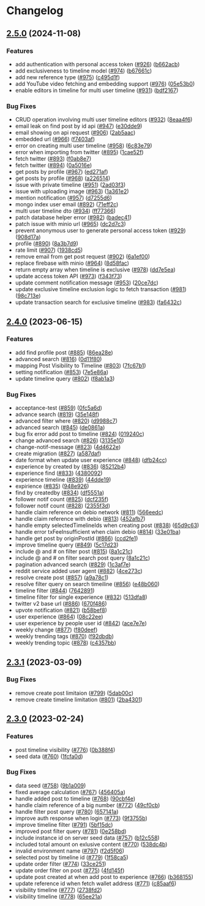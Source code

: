 # Changelog

## [2.5.0](https://github.com/myriadsocial/myriad-api/compare/2.4.0...2.5.0) (2024-11-08)


### Features

* add authentication with personal access token ([#926](https://github.com/myriadsocial/myriad-api/issues/926)) ([b662acb](https://github.com/myriadsocial/myriad-api/commit/b662acb8ab504c5ea8b04c33003293872771ce03))
* add exclusiveness to timeline model ([#974](https://github.com/myriadsocial/myriad-api/issues/974)) ([b67661c](https://github.com/myriadsocial/myriad-api/commit/b67661cc9efcf0b0dfb65d5f6d518497f6bdf885))
* add new reference type ([#975](https://github.com/myriadsocial/myriad-api/issues/975)) ([c495d1f](https://github.com/myriadsocial/myriad-api/commit/c495d1fb1188de9c5c7b3fefabfc65a89ea50ac5))
* add YouTube video fetching and embedding support ([#976](https://github.com/myriadsocial/myriad-api/issues/976)) ([05e53b0](https://github.com/myriadsocial/myriad-api/commit/05e53b0fbcf4fa92bc9a248fc1651de287f45203))
* enable editors in timeline for multi user timeline ([#931](https://github.com/myriadsocial/myriad-api/issues/931)) ([bdf2167](https://github.com/myriadsocial/myriad-api/commit/bdf2167d04335339d6b6f4503baf821f657f9e47))


### Bug Fixes

* CRUD operation involving multi user timeline editors ([#932](https://github.com/myriadsocial/myriad-api/issues/932)) ([8eaa4f6](https://github.com/myriadsocial/myriad-api/commit/8eaa4f6ad65c7b567b454ae23448614462011426))
* email leak on find post by id api ([#947](https://github.com/myriadsocial/myriad-api/issues/947)) ([e30dde9](https://github.com/myriadsocial/myriad-api/commit/e30dde91ee8bcda398a302e1dcfc798a22442cb4))
* email showing on api request ([#906](https://github.com/myriadsocial/myriad-api/issues/906)) ([2ab5aac](https://github.com/myriadsocial/myriad-api/commit/2ab5aac15ea9954457b83a9d4bbd30a41e93f977))
* embedded url ([#966](https://github.com/myriadsocial/myriad-api/issues/966)) ([f7403af](https://github.com/myriadsocial/myriad-api/commit/f7403af7ba9252a804c1ae8d558bd967fa0cead2))
* error on creating multi user timeline ([#958](https://github.com/myriadsocial/myriad-api/issues/958)) ([6c83e79](https://github.com/myriadsocial/myriad-api/commit/6c83e797e01ab18213d539ea99f665b38f329ab4))
* error when importing from twitter ([#895](https://github.com/myriadsocial/myriad-api/issues/895)) ([1cae52f](https://github.com/myriadsocial/myriad-api/commit/1cae52f9e5fd1613f2b124f89be7c4b1854b82d7))
* fetch twitter ([#893](https://github.com/myriadsocial/myriad-api/issues/893)) ([f0ab8e7](https://github.com/myriadsocial/myriad-api/commit/f0ab8e72b562e58f9f528d6e46f1d43639ae2d70))
* fetch twitter ([#894](https://github.com/myriadsocial/myriad-api/issues/894)) ([0a5016e](https://github.com/myriadsocial/myriad-api/commit/0a5016e504b7029374b1da47af1e1daab1d39a30))
* get posts by profile ([#967](https://github.com/myriadsocial/myriad-api/issues/967)) ([ed271af](https://github.com/myriadsocial/myriad-api/commit/ed271af0ee6b7eca3ae61c6a7456ca82f43378d9))
* get posts by profile ([#968](https://github.com/myriadsocial/myriad-api/issues/968)) ([a226514](https://github.com/myriadsocial/myriad-api/commit/a22651449ed610ffe335bd2bfec96478ffdac325))
* issue with private timeline ([#951](https://github.com/myriadsocial/myriad-api/issues/951)) ([2ad03f3](https://github.com/myriadsocial/myriad-api/commit/2ad03f34ac1870020ad3eeaa659fc57f82e323fd))
* issue with uploading image ([#963](https://github.com/myriadsocial/myriad-api/issues/963)) ([1a361e2](https://github.com/myriadsocial/myriad-api/commit/1a361e28e7bdf2a484c69f5b80a7a5b6c855891d))
* mention notification ([#957](https://github.com/myriadsocial/myriad-api/issues/957)) ([d7255d6](https://github.com/myriadsocial/myriad-api/commit/d7255d68d2d0368e9ec04bd731e9b5a075254e09))
* mongo index user email ([#892](https://github.com/myriadsocial/myriad-api/issues/892)) ([71eff2c](https://github.com/myriadsocial/myriad-api/commit/71eff2ca6378a598666fd258df56f8050d36023f))
* multi user timeline dto ([#934](https://github.com/myriadsocial/myriad-api/issues/934)) ([ff77366](https://github.com/myriadsocial/myriad-api/commit/ff77366994f02edcb1e124c213b095bf151e28e9))
* patch database helper error ([#982](https://github.com/myriadsocial/myriad-api/issues/982)) ([badec41](https://github.com/myriadsocial/myriad-api/commit/badec41b67d070ff2ef7ef2818e57a4f897f8473))
* patch issue with minio url ([#965](https://github.com/myriadsocial/myriad-api/issues/965)) ([dc2d7c3](https://github.com/myriadsocial/myriad-api/commit/dc2d7c3bd58c1ed36f1af7e16c780e9bb5db1ad4))
* prevent anonymous user to generate personal access token ([#929](https://github.com/myriadsocial/myriad-api/issues/929)) ([908d17a](https://github.com/myriadsocial/myriad-api/commit/908d17a2784852ddf0bccb3494921f71da5a352f))
* profile ([#890](https://github.com/myriadsocial/myriad-api/issues/890)) ([8a3b7d9](https://github.com/myriadsocial/myriad-api/commit/8a3b7d9be344b10a7e1f2143547506bb4c383abe))
* rate limit ([#907](https://github.com/myriadsocial/myriad-api/issues/907)) ([1938cd5](https://github.com/myriadsocial/myriad-api/commit/1938cd555e86cab875e2b6d730ea8b89af6fc0f1))
* remove email from get post request ([#902](https://github.com/myriadsocial/myriad-api/issues/902)) ([6a1ef00](https://github.com/myriadsocial/myriad-api/commit/6a1ef0016e10d1ef1d0f4cbd202ccd011d04bd0b))
* replace firebase with minio ([#964](https://github.com/myriadsocial/myriad-api/issues/964)) ([8d58fac](https://github.com/myriadsocial/myriad-api/commit/8d58fac8c80e9751befb30189bf4fbd39cd3173c))
* return empty array when timeline is exclusive ([#978](https://github.com/myriadsocial/myriad-api/issues/978)) ([dd7e5ea](https://github.com/myriadsocial/myriad-api/commit/dd7e5ea279ee254dcbcd5fc737b4924ab0863778))
* update access token API ([#973](https://github.com/myriadsocial/myriad-api/issues/973)) ([f343f73](https://github.com/myriadsocial/myriad-api/commit/f343f73c4eebe7ab7614a939744fbcaf82332b38))
* update comment notification message ([#953](https://github.com/myriadsocial/myriad-api/issues/953)) ([20ce7dc](https://github.com/myriadsocial/myriad-api/commit/20ce7dcc75d21f7d85330e9a31893d4d74d3827b))
* update exclusive timeline exclusion logic to fetch transaction ([#981](https://github.com/myriadsocial/myriad-api/issues/981)) ([98c713e](https://github.com/myriadsocial/myriad-api/commit/98c713efd44ad57ace530b620922d013ea0b6eec))
* update transaction search for exclusive timeline ([#983](https://github.com/myriadsocial/myriad-api/issues/983)) ([fa6432c](https://github.com/myriadsocial/myriad-api/commit/fa6432cfa90612a36d0d56c2417ca9193793fc16))

## [2.4.0](https://github.com/myriadsocial/myriad-api/compare/2.3.1...2.4.0) (2023-06-15)


### Features

* add find profile post ([#885](https://github.com/myriadsocial/myriad-api/issues/885)) ([86ea28e](https://github.com/myriadsocial/myriad-api/commit/86ea28eaa73db898344db53e97ef72806ea05b70))
* advanced search ([#816](https://github.com/myriadsocial/myriad-api/issues/816)) ([0d11f80](https://github.com/myriadsocial/myriad-api/commit/0d11f8066caf6a98c8d06b5cbed1c35fd224d52c))
* mapping Post Visibility to Timeline ([#803](https://github.com/myriadsocial/myriad-api/issues/803)) ([7fc67b1](https://github.com/myriadsocial/myriad-api/commit/7fc67b168ea35efcb3780d7e8db48eeb45a0f83a))
* setting notification ([#853](https://github.com/myriadsocial/myriad-api/issues/853)) ([7e5e86a](https://github.com/myriadsocial/myriad-api/commit/7e5e86a6d058fe1d15844932a784381afb5b8140))
* update timeline query ([#802](https://github.com/myriadsocial/myriad-api/issues/802)) ([f8ab1a3](https://github.com/myriadsocial/myriad-api/commit/f8ab1a3f26b6dda4ed23620399c25483da94568f))


### Bug Fixes

* acceptance-test ([#859](https://github.com/myriadsocial/myriad-api/issues/859)) ([0fc5a6d](https://github.com/myriadsocial/myriad-api/commit/0fc5a6d7d56a1605220eb94e532b16b6c8be800a))
* advance search ([#819](https://github.com/myriadsocial/myriad-api/issues/819)) ([35e148f](https://github.com/myriadsocial/myriad-api/commit/35e148fd3643bee7bd62e92df8e30b322e9dcb3f))
* advanced filter where ([#820](https://github.com/myriadsocial/myriad-api/issues/820)) ([d9988c7](https://github.com/myriadsocial/myriad-api/commit/d9988c7e42aa0e073bb23ad00756fe1bace301f9))
* advanced search ([#845](https://github.com/myriadsocial/myriad-api/issues/845)) ([de0861a](https://github.com/myriadsocial/myriad-api/commit/de0861a0ad3999b17855f0a731c2ae4f44e3effe))
* bug fix error add post to timeline ([#824](https://github.com/myriadsocial/myriad-api/issues/824)) ([019240c](https://github.com/myriadsocial/myriad-api/commit/019240c4ec7080406106e5aeae5b9f1952e816d7))
* change advanced search ([#826](https://github.com/myriadsocial/myriad-api/issues/826)) ([3135e10](https://github.com/myriadsocial/myriad-api/commit/3135e10d4f70335cb2855de5f14af3d089b2c585))
* change-notif-message ([#823](https://github.com/myriadsocial/myriad-api/issues/823)) ([4d4622e](https://github.com/myriadsocial/myriad-api/commit/4d4622eed9ef376bbc0fddc508b446f12e762de4))
* create migration ([#827](https://github.com/myriadsocial/myriad-api/issues/827)) ([a587daf](https://github.com/myriadsocial/myriad-api/commit/a587daf23dfe066f872364035cbcfcedd8705a43))
* date format when update user experience ([#848](https://github.com/myriadsocial/myriad-api/issues/848)) ([dfb24cc](https://github.com/myriadsocial/myriad-api/commit/dfb24cc8af312d1d21783cb3c3272b22549dcddf))
* experience by created by ([#836](https://github.com/myriadsocial/myriad-api/issues/836)) ([85212b4](https://github.com/myriadsocial/myriad-api/commit/85212b4de27a7fea8bb5fc5d1064a30d96ff5511))
* experience find ([#833](https://github.com/myriadsocial/myriad-api/issues/833)) ([4380092](https://github.com/myriadsocial/myriad-api/commit/4380092e881670965b98bd61b742950898ca9380))
* experience timeline ([#839](https://github.com/myriadsocial/myriad-api/issues/839)) ([44dde19](https://github.com/myriadsocial/myriad-api/commit/44dde19d5597aedfad40665bb28ce903aa072adf))
* expirience ([#835](https://github.com/myriadsocial/myriad-api/issues/835)) ([948e926](https://github.com/myriadsocial/myriad-api/commit/948e926569c71de2a8f3e69d197c79f6d74b71ef))
* find by createdby ([#834](https://github.com/myriadsocial/myriad-api/issues/834)) ([df5551a](https://github.com/myriadsocial/myriad-api/commit/df5551adfd0aa1590847f3aca3196a7f07293ab0))
* follower notif count ([#825](https://github.com/myriadsocial/myriad-api/issues/825)) ([dcf235f](https://github.com/myriadsocial/myriad-api/commit/dcf235f52521140b28962876bd330213c8e0a778))
* follower notif count ([#828](https://github.com/myriadsocial/myriad-api/issues/828)) ([2355f3d](https://github.com/myriadsocial/myriad-api/commit/2355f3deb0e8c4c5ecc52709161dfc3311ecd2ea))
* handle claim reference on debio network ([#811](https://github.com/myriadsocial/myriad-api/issues/811)) ([566eedc](https://github.com/myriadsocial/myriad-api/commit/566eedc292bf66bceadae972bcec96b4884a0efa))
* handle claim reference with debio ([#813](https://github.com/myriadsocial/myriad-api/issues/813)) ([452afb7](https://github.com/myriadsocial/myriad-api/commit/452afb7e5814af505f8a358ac66217aef3dd8b02))
* handle empty selectedTimelineIds when creating post ([#838](https://github.com/myriadsocial/myriad-api/issues/838)) ([65d9c63](https://github.com/myriadsocial/myriad-api/commit/65d9c6346b7a2948345f358964d4af41e18b62bf))
* handle error txFeeInsufficient when claim debio ([#814](https://github.com/myriadsocial/myriad-api/issues/814)) ([33e01ba](https://github.com/myriadsocial/myriad-api/commit/33e01ba374f9c9de0c019086fde27ffa48036280))
* handle get post by originPostId ([#866](https://github.com/myriadsocial/myriad-api/issues/866)) ([ccd2fe1](https://github.com/myriadsocial/myriad-api/commit/ccd2fe1ee6074397f2df222fa3d25179fc0668e5))
* improve timeline query ([#849](https://github.com/myriadsocial/myriad-api/issues/849)) ([5c17d23](https://github.com/myriadsocial/myriad-api/commit/5c17d236799708c1ae1640534f2adf477c83192c))
* include @ and # on filter post ([#815](https://github.com/myriadsocial/myriad-api/issues/815)) ([8a1c21c](https://github.com/myriadsocial/myriad-api/commit/8a1c21cfbb8af5b52ffa635f8e61abfb958012a6))
* include @ and # on filter search post query ([8a1c21c](https://github.com/myriadsocial/myriad-api/commit/8a1c21cfbb8af5b52ffa635f8e61abfb958012a6))
* pagination advanced search ([#829](https://github.com/myriadsocial/myriad-api/issues/829)) ([1c3af7e](https://github.com/myriadsocial/myriad-api/commit/1c3af7e2d7717721a00d09ee63d48f9decca78a0))
* reddit service added user agent ([#882](https://github.com/myriadsocial/myriad-api/issues/882)) ([4ce273c](https://github.com/myriadsocial/myriad-api/commit/4ce273c635af13ab19889b04b07415f29ac91ddb))
* resolve create post ([#857](https://github.com/myriadsocial/myriad-api/issues/857)) ([a9a78c1](https://github.com/myriadsocial/myriad-api/commit/a9a78c1993d591eef095afbe0febb5caf3e85fb3))
* resolve filter query on search timeiline ([#856](https://github.com/myriadsocial/myriad-api/issues/856)) ([e48b060](https://github.com/myriadsocial/myriad-api/commit/e48b060a7f470d315a525c21a05e508bf2086ac9))
* timeline filter ([#844](https://github.com/myriadsocial/myriad-api/issues/844)) ([7642891](https://github.com/myriadsocial/myriad-api/commit/76428910a3c815f98ab4102f7f28853d0c483571))
* timeline filter for single experience ([#832](https://github.com/myriadsocial/myriad-api/issues/832)) ([513dfa8](https://github.com/myriadsocial/myriad-api/commit/513dfa888edb838e94a4ac1fa16184fa8b2c0e14))
* twitter v2 base url ([#886](https://github.com/myriadsocial/myriad-api/issues/886)) ([670f486](https://github.com/myriadsocial/myriad-api/commit/670f486041ab2c0e3b92834f6c2d310a7be32da2))
* upvote notification ([#821](https://github.com/myriadsocial/myriad-api/issues/821)) ([b58bef8](https://github.com/myriadsocial/myriad-api/commit/b58bef8ac5699afde0dd2620d274873e3f8ab1dc))
* user experience ([#864](https://github.com/myriadsocial/myriad-api/issues/864)) ([08c22ee](https://github.com/myriadsocial/myriad-api/commit/08c22ee0ab2affa95df79712a91368953f90206d))
* user experience by people user id ([#842](https://github.com/myriadsocial/myriad-api/issues/842)) ([ace7e7e](https://github.com/myriadsocial/myriad-api/commit/ace7e7e97adf0d42be7aaf8ca8b3bb7dab192f1a))
* weekly change ([#877](https://github.com/myriadsocial/myriad-api/issues/877)) ([f80deef](https://github.com/myriadsocial/myriad-api/commit/f80deefa0efacca07de04395b88e992d1c4a3c9e))
* weekly trending tags ([#870](https://github.com/myriadsocial/myriad-api/issues/870)) ([f92dbdb](https://github.com/myriadsocial/myriad-api/commit/f92dbdbe10ab9e248030d5c435f6b7bb7962fdd5))
* weekly trending topic ([#878](https://github.com/myriadsocial/myriad-api/issues/878)) ([c4357bb](https://github.com/myriadsocial/myriad-api/commit/c4357bb254940fb7de6bb70888c49b583e9599a1))

## [2.3.1](https://github.com/myriadsocial/myriad-api/compare/2.3.0...2.3.1) (2023-03-09)


### Bug Fixes

* remove create post limitaion ([#799](https://github.com/myriadsocial/myriad-api/issues/799)) ([5dab00c](https://github.com/myriadsocial/myriad-api/commit/5dab00cf2cb0e48e5447813924c997d679efe646))
* remove create timeline limitation ([#801](https://github.com/myriadsocial/myriad-api/issues/801)) ([2ba4301](https://github.com/myriadsocial/myriad-api/commit/2ba430149c4197ab9f0f0bee6dfd5b09ca7d1c18))

## [2.3.0](https://github.com/myriadsocial/myriad-api/compare/2.2.8...2.3.0) (2023-02-24)


### Features

* post timeline visibility ([#776](https://github.com/myriadsocial/myriad-api/issues/776)) ([0b388f4](https://github.com/myriadsocial/myriad-api/commit/0b388f4ca29cd6d49cc2a26ad5accb0d09616056))
* seed data ([#760](https://github.com/myriadsocial/myriad-api/issues/760)) ([1fcfa0d](https://github.com/myriadsocial/myriad-api/commit/1fcfa0d8081466582db300c14eaaa011c65da64d))


### Bug Fixes

* data seed ([#758](https://github.com/myriadsocial/myriad-api/issues/758)) ([9b1a009](https://github.com/myriadsocial/myriad-api/commit/9b1a009e21a3814d4985dd703f322f2b164a4401))
* fixed average calculation ([#767](https://github.com/myriadsocial/myriad-api/issues/767)) ([456405a](https://github.com/myriadsocial/myriad-api/commit/456405acc2cdf58975477d27dbbf525e3e5a7303))
* handle added post to timeline ([#768](https://github.com/myriadsocial/myriad-api/issues/768)) ([90cbf4e](https://github.com/myriadsocial/myriad-api/commit/90cbf4ead416b3480e83147b2f56cd4d1d52ed57))
* handle claim reference of a big number ([#772](https://github.com/myriadsocial/myriad-api/issues/772)) ([49cf0cb](https://github.com/myriadsocial/myriad-api/commit/49cf0cb7a20929a5a937811aafca486f1f4bc99a))
* handle filter post query ([#780](https://github.com/myriadsocial/myriad-api/issues/780)) ([657141a](https://github.com/myriadsocial/myriad-api/commit/657141a4c15b5cfff4a6b1c30b7597e9205134a9))
* improve auth response when login ([#773](https://github.com/myriadsocial/myriad-api/issues/773)) ([9f3755b](https://github.com/myriadsocial/myriad-api/commit/9f3755b2d12f86e35f8cf78e90b75276be075647))
* improve timeline filter ([#791](https://github.com/myriadsocial/myriad-api/issues/791)) ([5bf15dc](https://github.com/myriadsocial/myriad-api/commit/5bf15dca83bb89736949ac79e413a73e70c93846))
* improved post filter query ([#781](https://github.com/myriadsocial/myriad-api/issues/781)) ([0e258bd](https://github.com/myriadsocial/myriad-api/commit/0e258bde9d6dea449ff7a069f9fb10cc72fa1701))
* include instance id on server seed data ([#757](https://github.com/myriadsocial/myriad-api/issues/757)) ([b12c558](https://github.com/myriadsocial/myriad-api/commit/b12c558d13d7f80556a0ed250e5f10a960e93ace))
* included total amount on exlusive content ([#770](https://github.com/myriadsocial/myriad-api/issues/770)) ([538dc4b](https://github.com/myriadsocial/myriad-api/commit/538dc4b45dccf42c8c33a97a7cdb5879efe7ba81))
* invalid environment name ([#797](https://github.com/myriadsocial/myriad-api/issues/797)) ([f2d5f06](https://github.com/myriadsocial/myriad-api/commit/f2d5f063e5c54dbedc72e1a6741168c82774557d))
* selected post by timeline id ([#779](https://github.com/myriadsocial/myriad-api/issues/779)) ([1f58ca5](https://github.com/myriadsocial/myriad-api/commit/1f58ca5184dad084367f50279df69884066587aa))
* update order filter ([#774](https://github.com/myriadsocial/myriad-api/issues/774)) ([33ce251](https://github.com/myriadsocial/myriad-api/commit/33ce2518d459516f293d6bf80b653705379c57c0))
* update order filter on post ([#775](https://github.com/myriadsocial/myriad-api/issues/775)) ([4fd145f](https://github.com/myriadsocial/myriad-api/commit/4fd145fd5c7294ce5a7b4239d70c72f0952da08e))
* update post created at when add post to experience ([#766](https://github.com/myriadsocial/myriad-api/issues/766)) ([b368155](https://github.com/myriadsocial/myriad-api/commit/b3681550d89bb45fbb7258aa6750d7fba23d1568))
* update reference id when fetch wallet address ([#771](https://github.com/myriadsocial/myriad-api/issues/771)) ([c85aaf6](https://github.com/myriadsocial/myriad-api/commit/c85aaf6fad3596bcc3ea10eadc2b636708e35ca6))
* visibility timeline ([#777](https://github.com/myriadsocial/myriad-api/issues/777)) ([2738fd2](https://github.com/myriadsocial/myriad-api/commit/2738fd2de370514701a4d60f4823b23fde321b3e))
* visibility timeline ([#778](https://github.com/myriadsocial/myriad-api/issues/778)) ([65ee21a](https://github.com/myriadsocial/myriad-api/commit/65ee21a3f4e2f4ef38178dc0f7ea259ef35dc054))
